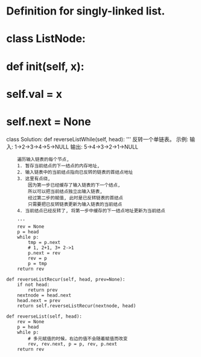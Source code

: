 # Definition for singly-linked list.
# class ListNode:
#     def __init__(self, x):
#         self.val = x
#         self.next = None


class Solution:
    def reverseListWhile(self, head):
        '''
        反转一个单链表。
        示例:
        输入: 1->2->3->4->5->NULL
        输出: 5->4->3->2->1->NULL

        遍历输入链表的每个节点, 
        1. 暂存当前结点的下一结点的内存地址, 
        2. 输入链表中的当前结点指向已反转的链表的首结点地址
        3. 这里有点绕, 
            因为第一步已经缓存了输入链表的下一个结点, 
            所以可以把当前结点独立出输入链表, 
            经过第二步的赋值, 此时是已反转链表的首结点
            只需要把已反转链表更新为输入链表的当前结点
        4. 当前结点已经反转了, 将第一步中缓存的下一结点地址更新为当前结点
        
        '''
        rev = None
        p = head
        while p:
            tmp = p.next
            # 1, 2+1, 3+ 2->1
            p.next = rev
            rev = p
            p = tmp
        return rev

    def reverseListRecur(self, head, prev=None):
        if not head:
            return prev
        nextnode = head.next
        head.next = prev
        return self.reverseListRecur(nextnode, head)

    def reverseList(self, head):
        rev = None
        p = head
        while p:
            # 多元赋值的时候，右边的值不会随着赋值而改变
            rev, rev.next, p = p, rev, p.next
        return rev
